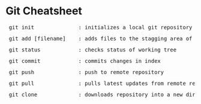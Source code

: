 # Git Cheatsheet

<pre> git init              : initializes a local git repository </pre>

<pre> git add [filename]    : adds files to the stagging area of a particular index </pre>

<pre> git status            : checks status of working tree </pre>

<pre> git commit            : commits changes in index </pre>

<pre> git push              : push to remote repository</pre>

<pre> git pull              : pulls latest updates from remote repository </pre>

<pre> git clone             : downloads repository into a new directory </pre>